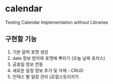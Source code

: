 # calendar
Testing Calendar Implementation without Libraries

## 구현할 기능
1. 기본 달력 포맷 생성
2. date 정보 받아와 포맷에 뿌리기 (오늘 날짜 포커스)
3. 공휴일 정보 연동
4. 새로운 일정 정보 추가 및 삭제 - CRUD
5. 인덱스 별 일정 관리 (로컬스토리지?)
